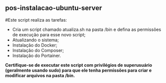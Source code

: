## pos-instalacao-ubuntu-server
#Este script realiza as tarefas:

- Cria um script chamado atualiza.sh na pasta /bin e defina as permissões de execução para esse novo script;
- Atualizando o sistema;
- Instalação do Docker;
- Instalação do Composer;
- Instalação do Portainer.

**Certifique-se de executar este script com privilégios de superusuário (geralmente usando sudo) para que ele tenha permissões para criar e modificar arquivos na pasta /bin.**
